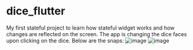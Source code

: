 # dice_flutter

My first stateful project to learn how stateful widget works and how changes are reflected on the screen.
The app is changing the dice faces upon clicking on the dice.
Below are the snaps:
![image](https://github.com/Asmit8083/dice_flutter/assets/98277632/f35399c0-cc1d-4cb0-8e15-01a6379f87ac)
![image](https://github.com/Asmit8083/dice_flutter/assets/98277632/b454d21b-ae91-484d-a309-f0874ecf085c)
